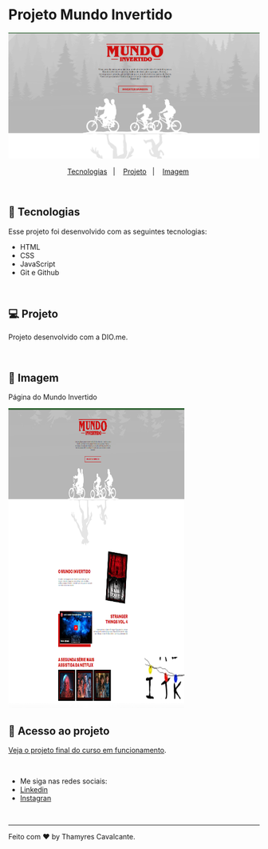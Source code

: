 # Projeto Mundo Invertido

<!-- Inserir imagem com a #vitrinedev ao final do link -->
![](inf/Capa.png)


<p align="center">
  <a href="#-tecnologias">Tecnologias</a>&nbsp;&nbsp;&nbsp;|&nbsp;&nbsp;&nbsp;  
  <a href="#-projeto">Projeto</a>&nbsp;&nbsp;&nbsp;|&nbsp;&nbsp;&nbsp;  
  <a href="#-Imagem">Imagem</a>&nbsp;&nbsp;&nbsp;&nbsp;&nbsp;&nbsp;
</p>

<br>


## 🚀 Tecnologias

Esse projeto foi desenvolvido com as seguintes tecnologias:

- HTML
- CSS
- JavaScript
- Git e Github

<br>

## 💻 Projeto

Projeto desenvolvido com a DIO.me.

<br>

## 📸 Imagem
Página do Mundo Invertido

<img width="70%" height="600" src="inf/1.png"></img>


## 📁 Acesso ao projeto

[Veja o projeto final do curso em funcionamento](https://thamyresmya.github.io/MundoInvertido/).

<br>

- Me siga nas redes sociais:
- [Linkedin](https://www.linkedin.com/in/thamyrescavalcante/)
- [Instagran](https://www.instagram.com/thamyres__cavalcante/)

<br>

---

Feito com ♥ by Thamyres Cavalcante.



